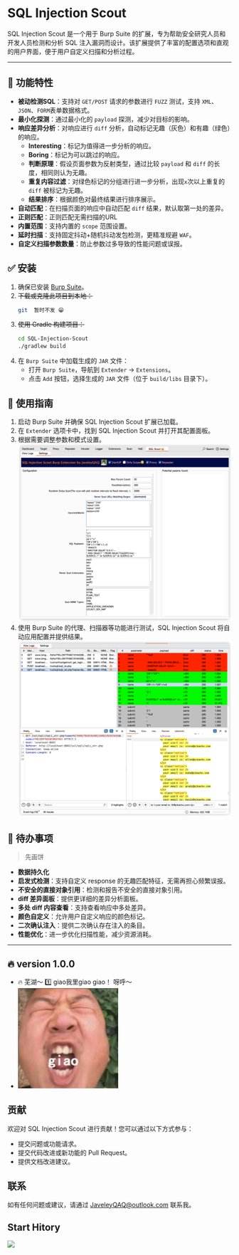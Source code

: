 # SQL Injection Scout

SQL Injection Scout 是一个用于 Burp Suite 的扩展，专为帮助安全研究人员和开发人员检测和分析 SQL 注入漏洞而设计。该扩展提供了丰富的配置选项和直观的用户界面，便于用户自定义扫描和分析过程。

---

## 💯 功能特性

- **被动检测SQL**：支持对 `GET/POST` 请求的参数进行 `FUZZ` 测试，支持 `XML`、`JSON`、`FORM`表单数据格式。
- **最小化探测**：通过最小化的 `payload` 探测，减少对目标的影响。
- **响应差异分析**：对响应进行 `diff` 分析，自动标记无趣（灰色）和有趣（绿色）的响应。
  - **Interesting**：标记为值得进一步分析的响应。
  - **Boring**：标记为可以跳过的响应。
  - **判断原理**：假设页面参数为反射类型，通过比较 `payload` 和 `diff` 的长度，相同则认为无趣。
  - **重复内容过滤**：对绿色标记的分组进行进一步分析，出现`x`次以上重复的 `diff` 被标记为无趣。
  - **结果排序**：根据颜色对最终结果进行排序展示。
- **自动匹配**：在扫描页面的响应中自动匹配 `diff` 结果，默认取第一处的差异。
- **正则匹配**：正则匹配无需扫描的URL 
- **内置范围**：支持内置的 `scope` 范围设置。
- **延时扫描**：支持固定抖动+随机抖动发包检测，更精准规避 `WAF`。
- **自定义扫描参数数量**：防止参数过多导致的性能问题或误报。

## ✅️ 安装

1. 确保已安装 [Burp Suite](https://portswigger.net/burp)。
2. ~~下载或克隆此项目到本地：~~
   ```bash
   git  暂时不发 😁
   ```
3. ~~使用 Gradle 构建项目：~~
   ```bash
   cd SQL-Injection-Scout
   ./gradlew build
   ```
4. 在 `Burp Suite` 中加载生成的 `JAR` 文件：
   - 打开 `Burp Suite`，导航到 `Extender` -> `Extensions`。
   - 点击 `Add` 按钮，选择生成的 `JAR` 文件（位于 `build/libs` 目录下）。

## 🥰  使用指南

1. 启动 Burp Suite 并确保 SQL Injection Scout 扩展已加载。
2. 在 `Extender` 选项卡中，找到 SQL Injection Scout 并打开其配置面板。
3. 根据需要调整参数和模式设置。
![img_1.png](src/main/resources/img_1.png)
4. 使用 Burp Suite 的代理、扫描器等功能进行测试，SQL Injection Scout 将自动应用配置并提供结果。
![img_2.png](src/main/resources/img_2.png)
## 🔖 待办事项
> 先画饼

- **数据持久化**
- **启发式检测**：支持自定义 response 的无趣匹配特征，无需再担心频繁误报。
- **不安全的直接对象引用**：检测和报告不安全的直接对象引用。
- **diff 差异面板**：提供更详细的差异分析面板。
- **多处 diff 内容查看**：支持查看响应中多处差异。
- **颜色自定义**：允许用户自定义响应的颜色标记。
- **二次确认注入**：提供二次确认存在注入的条目。
- **性能优化**：进一步优化扫描性能，减少资源消耗。

---

## 🔥 version 1.0.0
 - 🔥 芜湖～ 1️⃣ giao我里giao giao！ 呀呼～  
 - ![img.png](src/main/resources/img.png)

## 贡献

欢迎对 SQL Injection Scout 进行贡献！您可以通过以下方式参与：

- 提交问题或功能请求。
- 提交代码改进或新功能的 Pull Request。
- 提供文档改进建议。

## 联系

如有任何问题或建议，请通过 [JaveleyQAQ@outlook.com](mailto:your.email@example.com) 联系我。

## Start Hitory
![](https://star-history.com/#JaveleyQAQ/SQL-Injection-Scout&Timeline)
